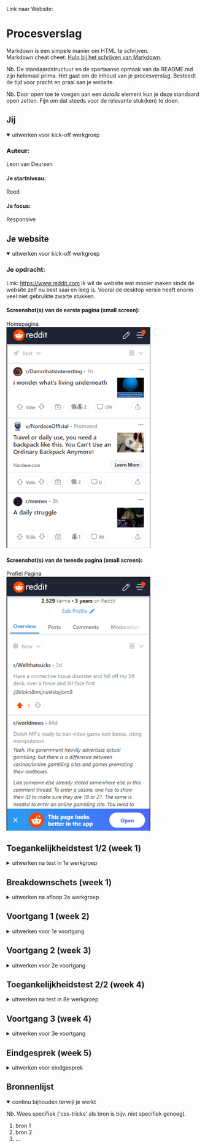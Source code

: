 Link naar Website:

# Procesverslag
Markdown is een simpele manier om HTML te schrijven.  
Markdown cheat cheet: [Hulp bij het schrijven van Markdown](https://github.com/adam-p/markdown-here/wiki/Markdown-Cheatsheet).

Nb. De standaardstructuur en de spartaanse opmaak van de README.md zijn helemaal prima. Het gaat om de inhoud van je procesverslag. Besteedt de tijd voor pracht en praal aan je website.

Nb. Door *open* toe te voegen aan een *details* element kun je deze standaard open zetten. Fijn om dat steeds voor de relevante stuk(ken) te doen.





## Jij

<details open>
  <summary>uitwerken voor kick-off werkgroep</summary>

  ### Auteur:
  Leon van Deursen

  #### Je startniveau:
  Rood

  #### Je focus:
 Responsive
 
</details>





## Je website

<details open>
  <summary>uitwerken voor kick-off werkgroep</summary>

  ### Je opdracht:
  Link: https://www.reddit.com
  Ik wil de website wat mooier maken sinds de website zelf nu best saai en leeg is. Vooral de desktop versie heeft enorm veel niet gebruikte zwarte stukken.

  #### Screenshot(s) van de eerste pagina (small screen): 
  Homepagina  
  <img src="readme-images/small_homepagina.png" width="375px" alt="De mobiele versie van de homepagina van Reddit. Hier worden verschillende posts laten zien die         gepost zijn door verschillende gebruikers.">

  #### Screenshot(s) van de tweede pagina (small screen):
  Profiel Pagina  
  <img src="readme-images/small_profilepagina.jpg" width="375px" alt="De profiel pagina van de gebruiker. Hier kan de gebruiker zijn profiel aanpassen en al zijn posts   en comments zien.">
 
</details>



## Toegankelijkheidstest 1/2 (week 1)

<details>
  <summary>uitwerken na test in 1e werkgroep</summary>

  ### Bevindingen
    #### Screenreader 
    - Headings lijken niet te werken op Reddit via screenreader.
    - Navigatie staat nog steeds bovenaan wanneer een screenreader actief is.
    - Reddit lijkt niet geoptimaliseerd te zijn voor een screenreader, Als je specifieke dingen wil lezen op reddit is daar geen mogelijkheid voor.

    #### Keyboard Navigation
    - Navigeren met de TAB knop en de pijltjes toetsen werken verbassingwekkend goed op Reddit
    - Misschien de mogelijkheid om gehele post te selecteren in plaats van 15 keer op TAB moeten drukken.

    #### Kleurenblindheid
    - Alles is nog goed leesbaar op Reddit, elfs in zwart-wit.
    - Het enige is dat het profiel icoontje erg slecht te zien is wanneer het zwart-wit is.

    #### Elastiek
    - Telefoon vasthouden is erg moeilijk
    - Typen is bijna niet te doen wanneer een hand niet te gebruiken is.
    - Scrollen door de posts gaat now wel.
    - erg moeilijk om opties hoog op het scherm aan te klikken.
    - Niet heel erg wanneer een laptop gebruikt wordt, met 1 hand typen op een laptop is nog best goed te doen.

    #### Ballon
    - Typen terwijl je de hele tijd afgeleid raakt is erg moeilijk
    - Lezen is nog te doen, alleen afbeedingen goed bekijken is weer lastig.
    - Scrollen en posts bekijken op reddit is best goed te doen.

    #### Spasmas Parkinson
    - Kleine opties aanklikken is erg moeilijk sinds je snel mis klikt door het trillen.
    - Typen is weer erg lastig, net zoals hierboven gezegd is is het erg moeilijk om de kleine toetsen aan te klikken.
    - Door reddit heen scrollen kan nog prima, alle headings zijn ook nog goed te lezen. 
    - Kleinere tekst is niet goed te lezen doordat het de hele tijd heen en weer trilt.

    #### Brillen
    - Liggend aan de bril verschilt het hoe vervelend het is.
    - De bril met de stip in het midden maakt het enorm lastig om goed een website te kunnen gebruiken. Niks is goed te lezen en het is moeilijk te onderscheiden waar       op de website je bent.
    - De bril die het wazig maakt is erg lastig met tekst lezen. De tekst moet erg groot zijn om het nog goed te kunnen lezen


  ###Mogelijke Oplossingen
  
    #### Screenreader
    - Verschil maken tussen links, headings, etc. zodat gebruikers met screenreaders makkelijker verschillende dingen kunnen selecteren.
    - Een mogelijkheid creëeren voor mensen met screenreaders om gehele posts te selecteren in plaats van dat ze 15 keer moeten swipen voordat ze bij de volgende post       zijn
    - De navigatie verplaatsen zodat gebruikers niet de gehele navigatie balk eert te horen krijgen wanneer ze de website op komen.


    #### Muis en Toetsenbord 
    - Een mogelijkheid creëeren om gehele posts te selecteren met de TAB knop in plaats van dat er 15 keer op gedrukt moet worden voordat ze bij de volgende post             zijn

    #### Motoriek (shocks, elastiekjes)
    - Kleine knoppen groter maken zodat het makkelijker is om in te drukken. Dit houd ook in de knoppen voor het toetsenboord.
    - Kleinere tekst groter maken zodat het makkelijker is voor de gebruiker om te lezen.


    #### Visueel (brillen, contrast, kleurenblind, dark/light). 
    - Kleinere tekst groter maken en het contrast tussen de achtergrond en de tekst zo goed mogelijk maken zodat het makkelijker is voor de gebruiker om te lezen.
    - Letten op de kleuren die ik ga gebruiken zodat het voor kleurenblinden ook goed leesbaar blijft.
</details>



## Breakdownschets (week 1)

<details>
  <summary>uitwerken na afloop 2e werkgroep</summary>

  ### de hele pagina: 
  <img src="readme-images/dummy-plaatje.jpg" width="375px" alt="breakdown van de hele pagina">

  ### dynamisch deel (bijv menu): 
  <img src="readme-images/dummy-plaatje.jpg" width="375px" alt="breakdown van een dynamisch deel">

  ### wellicht nog een dynamisch deel (bijv filter): 
  <img src="readme-images/dummy-plaatje.jpg" width="375px" alt="breakdown van nog een dynamisch deel">

</details>





## Voortgang 1 (week 2)

<details>
  <summary>uitwerken voor 1e voortgang</summary>

  ### Stand van zaken
  hier dit ging goed & dit was lastig (neem ook screenshots op van delen van je website en code)


  ### Agenda voor meeting
  samen met je groepje opstellen

  | student 1      | student 2          | student 3    | student 4        |
  | ---            | ---                | ---          | ---              |
  | dit bespreken  | en dit             | en ik dit    | en dan ik dat    |
  | en dat ook nog | dit als er tijd is | nog een punt | dit wil ik zeker |
  | ...            | ...                | ...          | ...              |


  ### Verslag van meeting
  hier na afloop snel de uitkomsten van de meeting vastleggen

  - punt 1
  - punt 2
  - nog een punt
  - ...

</details>





## Voortgang 2 (week 3)

<details>
  <summary>uitwerken voor 2e voortgang</summary>

  ### Stand van zaken
  hier dit ging goed & dit was lastig (neem ook screenshots op van delen van je website en code)


  ### Agenda voor meeting
  samen met je groepje opstellen

  | student 1      | student 2          | student 3    | student 4        |
  | ---            | ---                | ---          | ---              |
  | dit bespreken  | en dit             | en ik dit    | en dan ik dat    |
  | en dat ook nog | dit als er tijd is | nog een punt | dit wil ik zeker |
  | ...            | ...                | ...          | ...              |


  ### Verslag van meeting
  hier na afloop snel de uitkomsten van de meeting vastleggen

  - punt 1
  - punt 2
  - nog een punt
- ...

</details>





## Toegankelijkheidstest 2/2 (week 4)

<details>
  <summary>uitwerken na test in 8e werkgroep</summary>

  ### Bevindingen
  Lijst met je bevindingen die in de test naar voren kwamen (geef ook aan wat er verbeterd is):

  #### Screenreader
  Hier korte omschrijving (met indien nodig afbeeldingen)

  Hier een omschrijving van hoe het opgelost kan worden (met indien nodig afbeeldingen)


  #### Muis en Toetsenbord 
  Hier korte omschrijving (met indien nodig afbeeldingen)

  Hier een omschrijving van hoe het opgelost kan worden (met indien nodig afbeeldingen)


  #### Motoriek (shocks, elastiekjes)
  Hier korte omschrijving (met indien nodig afbeeldingen)

  Hier een omschrijving van hoe het opgelost kan worden (met indien nodig afbeeldingen)


  #### Visueel (brillen, contrast, kleurenblind, dark/light). 
  Hier korte omschrijving (met indien nodig afbeeldingen)

  Hier een omschrijving van hoe het opgelost kan worden (met indien nodig afbeeldingen)

</details>





## Voortgang 3 (week 4)

<details>
  <summary>uitwerken voor 3e voortgang</summary>

  ### Stand van zaken
  hier dit ging goed & dit was lastig (neem ook screenshots op van delen van je website en code)


  ### Agenda voor meeting
  samen met je groepje opstellen

  | student 1      | student 2          | student 3    | student 4        |
  | ---            | ---                | ---          | ---              |
  | dit bespreken  | en dit             | en ik dit    | en dan ik dat    |
  | en dat ook nog | dit als er tijd is | nog een punt | dit wil ik zeker |
  | ...            | ...                | ...          | ...              |


  ### Verslag van meeting
  hier na afloop snel de uitkomsten van de meeting vastleggen

  - punt 1
  - punt 2
  - nog een punt
  - ...

</details>





## Eindgesprek (week 5)

<details>
  <summary>uitwerken voor eindgesprek</summary>

  ### Je uitkomst - karakteristiek screenshots:
  <img src="readme-images/dummy-plaatje.jpg" width="375px" alt="uitomst opdracht 1">


  ### Dit ging goed/Heb ik geleerd: 
  Korte omschrijving met plaatjes

  <img src="readme-images/dummy-plaatje.jpg" width="375px" alt="top">


  ### Dit was lastig/Is niet gelukt:
  Korte omschrijving met plaatjes

  <img src="readme-images/dummy-plaatje.jpg" width="375px" alt="bummer">
</details>





## Bronnenlijst

<details open>
  <summary>continu bijhouden terwijl je werkt</summary>

  Nb. Wees specifiek ('css-tricks' als bron is bijv. niet specifiek genoeg).

  1. bron 1
  2. bron 2
  3. ...

</details>
